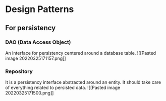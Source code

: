 # Design Patterns
## For persistency
### DAO (Data Access Object)
An interface for persistency centered around a database table.
![[Pasted image 20220325171157.png]]

### Repository
It is a persistency interface abstracted around an entity. It should take care of everything related to persisted data.
![[Pasted image 20220325171500.png]]